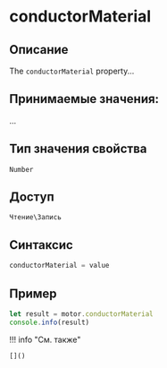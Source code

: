 # conductorMaterial

## Описание
The `conductorMaterial` property...

## Принимаемые значения:
...

## Тип значения свойства
`Number`

## Доступ
`Чтение\Запись`

## Синтаксис
```javascript
conductorMaterial = value
```

## Пример
```javascript linenums="1"
let result = motor.conductorMaterial
console.info(result)
```

!!! info "См. также"

    []()

